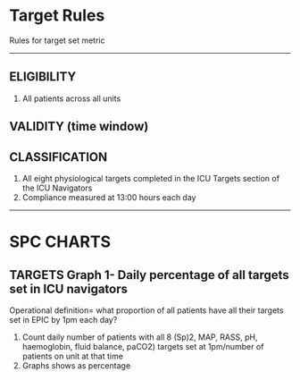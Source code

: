# Target Rules
Rules for target set metric

---
## ELIGIBILITY 

1. All patients across all units

## VALIDITY (time window)

## CLASSIFICATION 
1. All eight physiological targets completed in the ICU Targets section of the ICU Navigators
2. Compliance measured at 13:00 hours each day 

---
# SPC CHARTS 
## TARGETS Graph 1- Daily percentage of all targets set in ICU navigators 
Operational definition= what proportion of all patients have all their targets set in EPIC by 1pm each day?  

1. Count daily number of patients with all 8 (Sp)2, MAP, RASS, pH, haemoglobin, fluid balance, paCO2) targets set at 1pm/number of patients on unit at that time 
2. Graphs shows as percentage  

 
